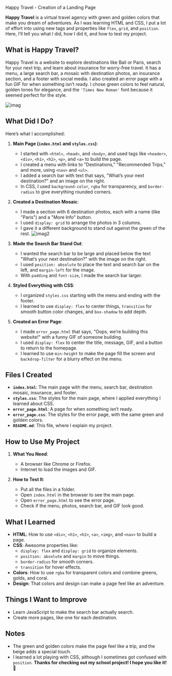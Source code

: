  Happy Travel - Creation of a Landing Page

**Happy Travel** is a virtual travel agency with green and golden colors that make you dream of adventures. As I was learning HTML and CSS, I put a lot of effort into using new tags and properties like `flex`, `grid`, and `position`. Here, I’ll tell you what I did, how I did it, and how to test my project.

## What is Happy Travel?

Happy Travel is a website to explore destinations like Bali or Paris, search for your next trip, and learn about insurance for worry-free travel. It has a menu, a large search bar, a mosaic with destination photos, an insurance section, and a footer with social media. I also created an error page with a fun GIF for when something isn’t ready. I chose green colors to feel natural, golden tones for elegance, and the `'Times New Roman'` font because it seemed perfect for the style.

![imag](https://res.cloudinary.com/din119ww9/image/upload/v1747768354/Captura1_bc9aiz.png)

## What Did I Do?

Here’s what I accomplished:

1. **Main Page (`index.html` and `styles.css`)**:
   - I started with `<html>`, `<head>`, and `<body>`, and used tags like `<header>`, `<div>`, `<h1>`, `<h2>`, `<p>`, and `<a>` to build the page.
   - I created a menu with links to "Destinations," "Recommended Trips," and more, using `<nav>` and `<ul>`.
   - I added a search bar with text that says, "What’s your next destination?" and an image on the right.
   - In CSS, I used `background-color`, `rgba` for transparency, and `border-radius` to give everything rounded corners.

2. **Created a Destination Mosaic**:
   - I made a section with 6 destination photos, each with a name (like "Paris") and a "More Info" button.
   - I used `display: grid` to arrange the photos in 3 columns.
   - I gave it a different background to stand out against the green of the rest.
   ![imag2](https://res.cloudinary.com/din119ww9/image/upload/v1747768354/Captura2_ywaw6x.png)

3. **Made the Search Bar Stand Out**:
   - I wanted the search bar to be large and placed below the text "What’s your next destination?" with the image on the right.
   - I used `position: absolute` to place the text and search bar on the left, and `margin-left` for the image.
   - With `padding` and `font-size`, I made the search bar larger.

4. **Styled Everything with CSS**:
   - I organized `styles.css` starting with the menu and ending with the footer.
   - I learned to use `display: flex` to center things, `transition` for smooth button color changes, and `box-shadow` to add depth.

5. **Created an Error Page**:
   - I made `error_page.html` that says, "Oops, we’re building this website!" with a funny GIF of someone building.
   - I used `display: flex` to center the title, message, GIF, and a button to return to the homepage.
   - I learned to use `min-height` to make the page fill the screen and `backdrop-filter` for a blurry effect on the menu.

## Files I Created

- **`index.html`**: The main page with the menu, search bar, destination mosaic, insurance, and footer.
- **`styles.css`**: The styles for the main page, where I applied everything I learned about CSS.
- **`error_page.html`**: A page for when something isn’t ready.
- **`error_page.css`**: The styles for the error page, with the same green and golden colors.
- **`README.md`**: This file, where I explain my project.

## How to Use My Project

1. **What You Need**:
   - A browser like Chrome or Firefox.
   - Internet to load the images and GIF.

2. **How to Test It**:
   - Put all the files in a folder.
   - Open `index.html` in the browser to see the main page.
   - Open `error_page.html` to see the error page.
   - Check if the menu, photos, search bar, and GIF look good.

## What I Learned

- **HTML**: How to use `<div>`, `<h1>`, `<h2>`, `<a>`, `<img>`, and `<nav>` to build a page.
- **CSS**: Awesome properties like:
  - `display: flex` and `display: grid` to organize elements.
  - `position: absolute` and `margin` to move things.
  - `border-radius` for smooth corners.
  - `transition` for hover effects.
- **Colors**: How to use `rgba` for transparent colors and combine greens, golds, and coral.
- **Design**: That colors and design can make a page feel like an adventure.

## Things I Want to Improve

- Learn JavaScript to make the search bar actually search.
- Create more pages, like one for each destination.

## Notes

- The green and golden colors make the page feel like a trip, and the beige adds a special touch.
- I learned a lot playing with CSS, although I sometimes got confused with `position`.
**Thanks for checking out my school project! I hope you like it!** 🌴